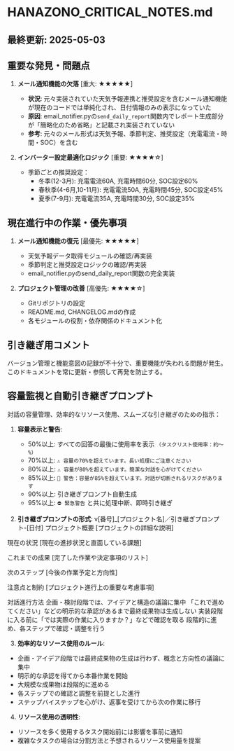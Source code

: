 # HANAZONO_CRITICAL_NOTES.md

## 最終更新: 2025-05-03

## 重要な発見・問題点

1. **メール通知機能の欠落** [重大: ★★★★★]
   - **状況**: 元々実装されていた天気予報連携と推奨設定を含むメール通知機能が現在のコードでは単純化され、日付情報のみの表示になっていた
   - **原因**: email_notifier.pyの`send_daily_report`関数内でレポート生成部分が「簡略化のため省略」と記載され実装されていない
   - **参考**: 元々のメール形式は天気予報、季節判定、推奨設定（充電電流・時間・SOC）を含む

2. **インバーター設定最適化ロジック** [重要: ★★★★☆]
   - 季節ごとの推奨設定：
     - 冬季(12-3月): 充電電流60A, 充電時間60分, SOC設定60% 
     - 春秋季(4-6月,10-11月): 充電電流50A, 充電時間45分, SOC設定45%
     - 夏季(7-9月): 充電電流35A, 充電時間30分, SOC設定35%

## 現在進行中の作業・優先事項

1. **メール通知機能の復元** [最優先: ★★★★★]
   - 天気予報データ取得モジュールの確認/再実装
   - 季節判定と推奨設定ロジックの確認/再実装
   - email_notifier.pyのsend_daily_report関数の完全実装

2. **プロジェクト管理の改善** [高優先: ★★★★☆]
   - Gitリポジトリの設定
   - README.md, CHANGELOG.mdの作成
   - 各モジュールの役割・依存関係のドキュメント化

## 引き継ぎ用コメント
バージョン管理と機能意図の記録が不十分で、重要機能が失われる問題が発生。このドキュメントを常に更新・参照して再発を防止する。

## 容量監視と自動引き継ぎプロンプト

対話の容量管理、効率的なリソース使用、スムーズな引き継ぎのための指示：

1. **容量表示と警告**:
   - 50%以上: すべての回答の最後に使用率を表示 `（タスクリスト使用率：約〜%）`
   - 70%以上: `⚠️ 容量の70%を超えています。長い処理にご注意ください`
   - 80%以上: `⚠️ 容量が80%を超えています。簡潔な対話を心がけてください`
   - 85%以上: `🚨 警告：容量が85%を超えています。対話が切断されるリスクがあります`
   - 90%以上: 引き継ぎプロンプト自動生成
   - 95%以上: `⛔ 緊急警告` と共に処理中断、即時引き継ぎ

2. **引き継ぎプロンプトの形式**:
v[番号]_[プロジェクト名]／引き継ぎプロンプト-[日付]
プロジェクト概要
[プロジェクトの詳細な説明]

現在の状況
[現在の進捗状況と直面している課題]

これまでの成果
[完了した作業や決定事項のリスト]

次のステップ
[今後の作業予定と方向性]

注意点と制約
[プロジェクト進行上の重要な考慮事項]

対話進行方法
企画・検討段階では、アイデアと構造の議論に集中
「これで進めてください」などの明示的な承認があるまで最終成果物は生成しない
実装段階に入る前に「では実際の作業に入りますか？」などで確認を取る
段階的に進め、各ステップで確認・調整を行う

3. **効率的なリソース使用のルール**:
- 企画・アイデア段階では最終成果物の生成は行わず、概念と方向性の議論に集中
- 明示的な承認を得てから本番作業を開始
- 大規模な成果物は段階的に進める
- 各ステップでの確認と調整を前提とした進行
- ステップバイステップを心がけ、返事を受けてから次の作業に移行

4. **リソース使用の透明性**:
- リソースを多く使用するタスク開始前には影響を事前に通知
- 複雑なタスクの場合は分割方法と予想されるリソース使用量を提案
